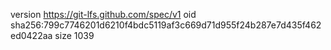 version https://git-lfs.github.com/spec/v1
oid sha256:799c7746201d6210f4bdc5119af3c669d71d955f24b287e7d435f462ed0422aa
size 1039
